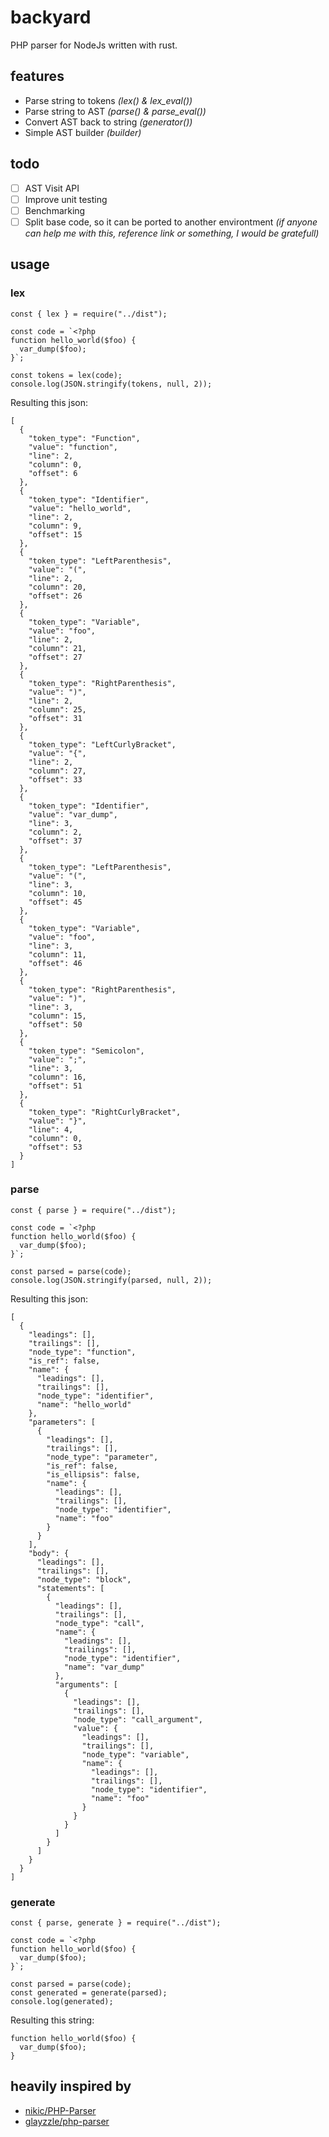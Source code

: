 # backyard

PHP parser for NodeJs written with rust.

## features

- Parse string to tokens _(lex() & lex_eval())_
- Parse string to AST _(parse() & parse_eval())_
- Convert AST back to string _(generator())_
- Simple AST builder _(builder)_

## todo

- [ ] AST Visit API
- [ ] Improve unit testing
- [ ] Benchmarking
- [ ] Split base code, so it can be ported to another environtment _(if anyone can help me with this, reference link or something, I would be gratefull)_

## usage

### lex

    const { lex } = require("../dist");

    const code = `<?php
    function hello_world($foo) {
      var_dump($foo);
    }`;

    const tokens = lex(code);
    console.log(JSON.stringify(tokens, null, 2));

Resulting this json:

    [
      {
        "token_type": "Function",
        "value": "function",
        "line": 2,
        "column": 0,
        "offset": 6
      },
      {
        "token_type": "Identifier",
        "value": "hello_world",
        "line": 2,
        "column": 9,
        "offset": 15
      },
      {
        "token_type": "LeftParenthesis",
        "value": "(",
        "line": 2,
        "column": 20,
        "offset": 26
      },
      {
        "token_type": "Variable",
        "value": "foo",
        "line": 2,
        "column": 21,
        "offset": 27
      },
      {
        "token_type": "RightParenthesis",
        "value": ")",
        "line": 2,
        "column": 25,
        "offset": 31
      },
      {
        "token_type": "LeftCurlyBracket",
        "value": "{",
        "line": 2,
        "column": 27,
        "offset": 33
      },
      {
        "token_type": "Identifier",
        "value": "var_dump",
        "line": 3,
        "column": 2,
        "offset": 37
      },
      {
        "token_type": "LeftParenthesis",
        "value": "(",
        "line": 3,
        "column": 10,
        "offset": 45
      },
      {
        "token_type": "Variable",
        "value": "foo",
        "line": 3,
        "column": 11,
        "offset": 46
      },
      {
        "token_type": "RightParenthesis",
        "value": ")",
        "line": 3,
        "column": 15,
        "offset": 50
      },
      {
        "token_type": "Semicolon",
        "value": ";",
        "line": 3,
        "column": 16,
        "offset": 51
      },
      {
        "token_type": "RightCurlyBracket",
        "value": "}",
        "line": 4,
        "column": 0,
        "offset": 53
      }
    ]

### parse

    const { parse } = require("../dist");

    const code = `<?php
    function hello_world($foo) {
      var_dump($foo);
    }`;

    const parsed = parse(code);
    console.log(JSON.stringify(parsed, null, 2));

Resulting this json:

    [
      {
        "leadings": [],
        "trailings": [],
        "node_type": "function",
        "is_ref": false,
        "name": {
          "leadings": [],
          "trailings": [],
          "node_type": "identifier",
          "name": "hello_world"
        },
        "parameters": [
          {
            "leadings": [],
            "trailings": [],
            "node_type": "parameter",
            "is_ref": false,
            "is_ellipsis": false,
            "name": {
              "leadings": [],
              "trailings": [],
              "node_type": "identifier",
              "name": "foo"
            }
          }
        ],
        "body": {
          "leadings": [],
          "trailings": [],
          "node_type": "block",
          "statements": [
            {
              "leadings": [],
              "trailings": [],
              "node_type": "call",
              "name": {
                "leadings": [],
                "trailings": [],
                "node_type": "identifier",
                "name": "var_dump"
              },
              "arguments": [
                {
                  "leadings": [],
                  "trailings": [],
                  "node_type": "call_argument",
                  "value": {
                    "leadings": [],
                    "trailings": [],
                    "node_type": "variable",
                    "name": {
                      "leadings": [],
                      "trailings": [],
                      "node_type": "identifier",
                      "name": "foo"
                    }
                  }
                }
              ]
            }
          ]
        }
      }
    ]

### generate

    const { parse, generate } = require("../dist");

    const code = `<?php
    function hello_world($foo) {
      var_dump($foo);
    }`;

    const parsed = parse(code);
    const generated = generate(parsed);
    console.log(generated);

Resulting this string:

    function hello_world($foo) {
      var_dump($foo);
    }

## heavily inspired by

- [nikic/PHP-Parser](https://github.com/nikic/PHP-Parser)
- [glayzzle/php-parser](https://github.com/glayzzle/php-parser)

